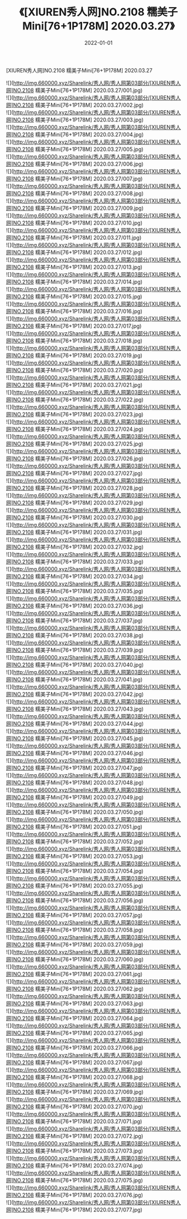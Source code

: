 ﻿---
layout: post
title:  《[XIUREN秀人网]NO.2108 糯美子Mini[76+1P178M] 2020.03.27》
date:   2022-01-01
img: http://img.660000.xyz/Sharelink/秀人网/秀人网第03部分/[XIUREN秀人网]NO.2108 糯美子Mini[76+1P178M] 2020.03.27/000.jpg
categories: [美女, 清纯, 唯美]
---

[XIUREN秀人网]NO.2108 糯美子Mini[76+1P178M] 2020.03.27

 ![](http://img.660000.xyz/Sharelink/秀人网/秀人网第03部分/[XIUREN秀人网]NO.2108 糯美子Mini[76+1P178M] 2020.03.27/001.jpg) <br>![](http://img.660000.xyz/Sharelink/秀人网/秀人网第03部分/[XIUREN秀人网]NO.2108 糯美子Mini[76+1P178M] 2020.03.27/002.jpg) <br>![](http://img.660000.xyz/Sharelink/秀人网/秀人网第03部分/[XIUREN秀人网]NO.2108 糯美子Mini[76+1P178M] 2020.03.27/003.jpg) <br>![](http://img.660000.xyz/Sharelink/秀人网/秀人网第03部分/[XIUREN秀人网]NO.2108 糯美子Mini[76+1P178M] 2020.03.27/004.jpg) <br>![](http://img.660000.xyz/Sharelink/秀人网/秀人网第03部分/[XIUREN秀人网]NO.2108 糯美子Mini[76+1P178M] 2020.03.27/005.jpg) <br>![](http://img.660000.xyz/Sharelink/秀人网/秀人网第03部分/[XIUREN秀人网]NO.2108 糯美子Mini[76+1P178M] 2020.03.27/006.jpg) <br>![](http://img.660000.xyz/Sharelink/秀人网/秀人网第03部分/[XIUREN秀人网]NO.2108 糯美子Mini[76+1P178M] 2020.03.27/007.jpg) <br>![](http://img.660000.xyz/Sharelink/秀人网/秀人网第03部分/[XIUREN秀人网]NO.2108 糯美子Mini[76+1P178M] 2020.03.27/008.jpg) <br>![](http://img.660000.xyz/Sharelink/秀人网/秀人网第03部分/[XIUREN秀人网]NO.2108 糯美子Mini[76+1P178M] 2020.03.27/009.jpg) <br>![](http://img.660000.xyz/Sharelink/秀人网/秀人网第03部分/[XIUREN秀人网]NO.2108 糯美子Mini[76+1P178M] 2020.03.27/010.jpg) <br>![](http://img.660000.xyz/Sharelink/秀人网/秀人网第03部分/[XIUREN秀人网]NO.2108 糯美子Mini[76+1P178M] 2020.03.27/011.jpg) <br>![](http://img.660000.xyz/Sharelink/秀人网/秀人网第03部分/[XIUREN秀人网]NO.2108 糯美子Mini[76+1P178M] 2020.03.27/012.jpg) <br>![](http://img.660000.xyz/Sharelink/秀人网/秀人网第03部分/[XIUREN秀人网]NO.2108 糯美子Mini[76+1P178M] 2020.03.27/013.jpg) <br>![](http://img.660000.xyz/Sharelink/秀人网/秀人网第03部分/[XIUREN秀人网]NO.2108 糯美子Mini[76+1P178M] 2020.03.27/014.jpg) <br>![](http://img.660000.xyz/Sharelink/秀人网/秀人网第03部分/[XIUREN秀人网]NO.2108 糯美子Mini[76+1P178M] 2020.03.27/015.jpg) <br>![](http://img.660000.xyz/Sharelink/秀人网/秀人网第03部分/[XIUREN秀人网]NO.2108 糯美子Mini[76+1P178M] 2020.03.27/016.jpg) <br>![](http://img.660000.xyz/Sharelink/秀人网/秀人网第03部分/[XIUREN秀人网]NO.2108 糯美子Mini[76+1P178M] 2020.03.27/017.jpg) <br>![](http://img.660000.xyz/Sharelink/秀人网/秀人网第03部分/[XIUREN秀人网]NO.2108 糯美子Mini[76+1P178M] 2020.03.27/018.jpg) <br>![](http://img.660000.xyz/Sharelink/秀人网/秀人网第03部分/[XIUREN秀人网]NO.2108 糯美子Mini[76+1P178M] 2020.03.27/019.jpg) <br>![](http://img.660000.xyz/Sharelink/秀人网/秀人网第03部分/[XIUREN秀人网]NO.2108 糯美子Mini[76+1P178M] 2020.03.27/020.jpg) <br>![](http://img.660000.xyz/Sharelink/秀人网/秀人网第03部分/[XIUREN秀人网]NO.2108 糯美子Mini[76+1P178M] 2020.03.27/021.jpg) <br>![](http://img.660000.xyz/Sharelink/秀人网/秀人网第03部分/[XIUREN秀人网]NO.2108 糯美子Mini[76+1P178M] 2020.03.27/022.jpg) <br>![](http://img.660000.xyz/Sharelink/秀人网/秀人网第03部分/[XIUREN秀人网]NO.2108 糯美子Mini[76+1P178M] 2020.03.27/023.jpg) <br>![](http://img.660000.xyz/Sharelink/秀人网/秀人网第03部分/[XIUREN秀人网]NO.2108 糯美子Mini[76+1P178M] 2020.03.27/024.jpg) <br>![](http://img.660000.xyz/Sharelink/秀人网/秀人网第03部分/[XIUREN秀人网]NO.2108 糯美子Mini[76+1P178M] 2020.03.27/025.jpg) <br>![](http://img.660000.xyz/Sharelink/秀人网/秀人网第03部分/[XIUREN秀人网]NO.2108 糯美子Mini[76+1P178M] 2020.03.27/026.jpg) <br>![](http://img.660000.xyz/Sharelink/秀人网/秀人网第03部分/[XIUREN秀人网]NO.2108 糯美子Mini[76+1P178M] 2020.03.27/027.jpg) <br>![](http://img.660000.xyz/Sharelink/秀人网/秀人网第03部分/[XIUREN秀人网]NO.2108 糯美子Mini[76+1P178M] 2020.03.27/028.jpg) <br>![](http://img.660000.xyz/Sharelink/秀人网/秀人网第03部分/[XIUREN秀人网]NO.2108 糯美子Mini[76+1P178M] 2020.03.27/029.jpg) <br>![](http://img.660000.xyz/Sharelink/秀人网/秀人网第03部分/[XIUREN秀人网]NO.2108 糯美子Mini[76+1P178M] 2020.03.27/030.jpg) <br>![](http://img.660000.xyz/Sharelink/秀人网/秀人网第03部分/[XIUREN秀人网]NO.2108 糯美子Mini[76+1P178M] 2020.03.27/031.jpg) <br>![](http://img.660000.xyz/Sharelink/秀人网/秀人网第03部分/[XIUREN秀人网]NO.2108 糯美子Mini[76+1P178M] 2020.03.27/032.jpg) <br>![](http://img.660000.xyz/Sharelink/秀人网/秀人网第03部分/[XIUREN秀人网]NO.2108 糯美子Mini[76+1P178M] 2020.03.27/033.jpg) <br>![](http://img.660000.xyz/Sharelink/秀人网/秀人网第03部分/[XIUREN秀人网]NO.2108 糯美子Mini[76+1P178M] 2020.03.27/034.jpg) <br>![](http://img.660000.xyz/Sharelink/秀人网/秀人网第03部分/[XIUREN秀人网]NO.2108 糯美子Mini[76+1P178M] 2020.03.27/035.jpg) <br>![](http://img.660000.xyz/Sharelink/秀人网/秀人网第03部分/[XIUREN秀人网]NO.2108 糯美子Mini[76+1P178M] 2020.03.27/036.jpg) <br>![](http://img.660000.xyz/Sharelink/秀人网/秀人网第03部分/[XIUREN秀人网]NO.2108 糯美子Mini[76+1P178M] 2020.03.27/037.jpg) <br>![](http://img.660000.xyz/Sharelink/秀人网/秀人网第03部分/[XIUREN秀人网]NO.2108 糯美子Mini[76+1P178M] 2020.03.27/038.jpg) <br>![](http://img.660000.xyz/Sharelink/秀人网/秀人网第03部分/[XIUREN秀人网]NO.2108 糯美子Mini[76+1P178M] 2020.03.27/039.jpg) <br>![](http://img.660000.xyz/Sharelink/秀人网/秀人网第03部分/[XIUREN秀人网]NO.2108 糯美子Mini[76+1P178M] 2020.03.27/040.jpg) <br>![](http://img.660000.xyz/Sharelink/秀人网/秀人网第03部分/[XIUREN秀人网]NO.2108 糯美子Mini[76+1P178M] 2020.03.27/041.jpg) <br>![](http://img.660000.xyz/Sharelink/秀人网/秀人网第03部分/[XIUREN秀人网]NO.2108 糯美子Mini[76+1P178M] 2020.03.27/042.jpg) <br>![](http://img.660000.xyz/Sharelink/秀人网/秀人网第03部分/[XIUREN秀人网]NO.2108 糯美子Mini[76+1P178M] 2020.03.27/043.jpg) <br>![](http://img.660000.xyz/Sharelink/秀人网/秀人网第03部分/[XIUREN秀人网]NO.2108 糯美子Mini[76+1P178M] 2020.03.27/044.jpg) <br>![](http://img.660000.xyz/Sharelink/秀人网/秀人网第03部分/[XIUREN秀人网]NO.2108 糯美子Mini[76+1P178M] 2020.03.27/045.jpg) <br>![](http://img.660000.xyz/Sharelink/秀人网/秀人网第03部分/[XIUREN秀人网]NO.2108 糯美子Mini[76+1P178M] 2020.03.27/046.jpg) <br>![](http://img.660000.xyz/Sharelink/秀人网/秀人网第03部分/[XIUREN秀人网]NO.2108 糯美子Mini[76+1P178M] 2020.03.27/047.jpg) <br>![](http://img.660000.xyz/Sharelink/秀人网/秀人网第03部分/[XIUREN秀人网]NO.2108 糯美子Mini[76+1P178M] 2020.03.27/048.jpg) <br>![](http://img.660000.xyz/Sharelink/秀人网/秀人网第03部分/[XIUREN秀人网]NO.2108 糯美子Mini[76+1P178M] 2020.03.27/049.jpg) <br>![](http://img.660000.xyz/Sharelink/秀人网/秀人网第03部分/[XIUREN秀人网]NO.2108 糯美子Mini[76+1P178M] 2020.03.27/050.jpg) <br>![](http://img.660000.xyz/Sharelink/秀人网/秀人网第03部分/[XIUREN秀人网]NO.2108 糯美子Mini[76+1P178M] 2020.03.27/051.jpg) <br>![](http://img.660000.xyz/Sharelink/秀人网/秀人网第03部分/[XIUREN秀人网]NO.2108 糯美子Mini[76+1P178M] 2020.03.27/052.jpg) <br>![](http://img.660000.xyz/Sharelink/秀人网/秀人网第03部分/[XIUREN秀人网]NO.2108 糯美子Mini[76+1P178M] 2020.03.27/053.jpg) <br>![](http://img.660000.xyz/Sharelink/秀人网/秀人网第03部分/[XIUREN秀人网]NO.2108 糯美子Mini[76+1P178M] 2020.03.27/054.jpg) <br>![](http://img.660000.xyz/Sharelink/秀人网/秀人网第03部分/[XIUREN秀人网]NO.2108 糯美子Mini[76+1P178M] 2020.03.27/055.jpg) <br>![](http://img.660000.xyz/Sharelink/秀人网/秀人网第03部分/[XIUREN秀人网]NO.2108 糯美子Mini[76+1P178M] 2020.03.27/056.jpg) <br>![](http://img.660000.xyz/Sharelink/秀人网/秀人网第03部分/[XIUREN秀人网]NO.2108 糯美子Mini[76+1P178M] 2020.03.27/057.jpg) <br>![](http://img.660000.xyz/Sharelink/秀人网/秀人网第03部分/[XIUREN秀人网]NO.2108 糯美子Mini[76+1P178M] 2020.03.27/058.jpg) <br>![](http://img.660000.xyz/Sharelink/秀人网/秀人网第03部分/[XIUREN秀人网]NO.2108 糯美子Mini[76+1P178M] 2020.03.27/059.jpg) <br>![](http://img.660000.xyz/Sharelink/秀人网/秀人网第03部分/[XIUREN秀人网]NO.2108 糯美子Mini[76+1P178M] 2020.03.27/060.jpg) <br>![](http://img.660000.xyz/Sharelink/秀人网/秀人网第03部分/[XIUREN秀人网]NO.2108 糯美子Mini[76+1P178M] 2020.03.27/061.jpg) <br>![](http://img.660000.xyz/Sharelink/秀人网/秀人网第03部分/[XIUREN秀人网]NO.2108 糯美子Mini[76+1P178M] 2020.03.27/062.jpg) <br>![](http://img.660000.xyz/Sharelink/秀人网/秀人网第03部分/[XIUREN秀人网]NO.2108 糯美子Mini[76+1P178M] 2020.03.27/063.jpg) <br>![](http://img.660000.xyz/Sharelink/秀人网/秀人网第03部分/[XIUREN秀人网]NO.2108 糯美子Mini[76+1P178M] 2020.03.27/064.jpg) <br>![](http://img.660000.xyz/Sharelink/秀人网/秀人网第03部分/[XIUREN秀人网]NO.2108 糯美子Mini[76+1P178M] 2020.03.27/065.jpg) <br>![](http://img.660000.xyz/Sharelink/秀人网/秀人网第03部分/[XIUREN秀人网]NO.2108 糯美子Mini[76+1P178M] 2020.03.27/066.jpg) <br>![](http://img.660000.xyz/Sharelink/秀人网/秀人网第03部分/[XIUREN秀人网]NO.2108 糯美子Mini[76+1P178M] 2020.03.27/067.jpg) <br>![](http://img.660000.xyz/Sharelink/秀人网/秀人网第03部分/[XIUREN秀人网]NO.2108 糯美子Mini[76+1P178M] 2020.03.27/068.jpg) <br>![](http://img.660000.xyz/Sharelink/秀人网/秀人网第03部分/[XIUREN秀人网]NO.2108 糯美子Mini[76+1P178M] 2020.03.27/069.jpg) <br>![](http://img.660000.xyz/Sharelink/秀人网/秀人网第03部分/[XIUREN秀人网]NO.2108 糯美子Mini[76+1P178M] 2020.03.27/070.jpg) <br>![](http://img.660000.xyz/Sharelink/秀人网/秀人网第03部分/[XIUREN秀人网]NO.2108 糯美子Mini[76+1P178M] 2020.03.27/071.jpg) <br>![](http://img.660000.xyz/Sharelink/秀人网/秀人网第03部分/[XIUREN秀人网]NO.2108 糯美子Mini[76+1P178M] 2020.03.27/072.jpg) <br>![](http://img.660000.xyz/Sharelink/秀人网/秀人网第03部分/[XIUREN秀人网]NO.2108 糯美子Mini[76+1P178M] 2020.03.27/073.jpg) <br>![](http://img.660000.xyz/Sharelink/秀人网/秀人网第03部分/[XIUREN秀人网]NO.2108 糯美子Mini[76+1P178M] 2020.03.27/074.jpg) <br>![](http://img.660000.xyz/Sharelink/秀人网/秀人网第03部分/[XIUREN秀人网]NO.2108 糯美子Mini[76+1P178M] 2020.03.27/075.jpg) <br>![](http://img.660000.xyz/Sharelink/秀人网/秀人网第03部分/[XIUREN秀人网]NO.2108 糯美子Mini[76+1P178M] 2020.03.27/076.jpg) <br>![](http://img.660000.xyz/Sharelink/秀人网/秀人网第03部分/[XIUREN秀人网]NO.2108 糯美子Mini[76+1P178M] 2020.03.27/077.jpg) <br>